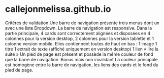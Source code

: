 # callejonmelissa.github.io

Critères de validation
Une barre de navigation présente trois menus dont un avec une liste Dropdown.
La barre de navigation est responsive.
Dans la partie principale, 4 cards sont correctement alignées et disposées en 4 colonnes pour la version desktop, 2 colonnes pour la version tablette et 1 colonne version mobile. Elles contiennent toutes de haut en bas :
1 image
1 titre
1 extrait de texte (affiché uniquement en version desktop)
1 lien « lire la suite »
Un pied de page est présent et possède la même couleur de fond que la barre de navigation.
Bonus mais non invalidant
La couleur principale est homogène entre la barre de navigation, les liens des cards et le fond du pied de page.
